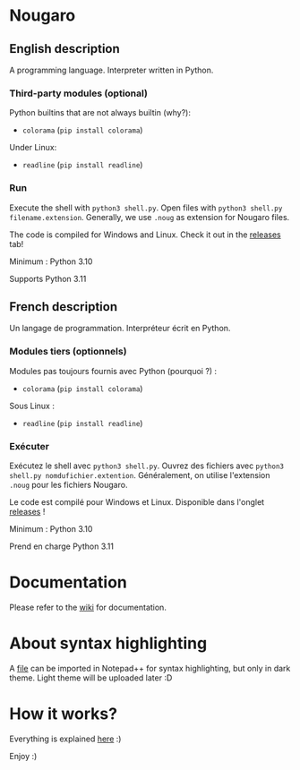 # Nougaro
## English description
 A programming language. Interpreter written in Python.
 
### Third-party modules (optional)
 Python builtins that are not always builtin (why?):
  * `colorama` (`pip install colorama`)

 Under Linux:
  * `readline` (`pip install readline`)

### Run
 Execute the shell with `python3 shell.py`. Open files with `python3 shell.py filename.extension`.
 Generally, we use `.noug` as extension for Nougaro files.

 The code is compiled for Windows and Linux. Check it out in the [releases](https://github.com/jd-develop/nougaro/releases/) tab!
 
 Minimum : Python 3.10
 
 Supports Python 3.11

## French description
 Un langage de programmation. Interpréteur écrit en Python.

### Modules tiers (optionnels)
 Modules pas toujours fournis avec Python (pourquoi ?) :
  * `colorama` (`pip install colorama`)

 Sous Linux :
  * `readline` (`pip install readline`)
 
### Exécuter
 Exécutez le shell avec `python3 shell.py`. Ouvrez des fichiers avec `python3 shell.py nomdufichier.extention`.
 Généralement, on utilise l'extension `.noug` pour les fichiers Nougaro.
 
 Le code est compilé pour Windows et Linux. Disponible dans l'onglet [releases](https://github.com/jd-develop/nougaro/releases/) !
 
 Minimum : Python 3.10
 
 Prend en charge Python 3.11

# Documentation
 Please refer to the [wiki](https://github.com/jd-develop/nougaro/wiki/) for documentation.

# About syntax highlighting
 A [file](highlight%20theme%20for%20NPP.xml) can be imported in Notepad++ for syntax highlighting, but only in dark theme.
 Light theme will be uploaded later :D

# How it works?
 Everything is explained [here](how_it_works.md) :)

Enjoy :)
